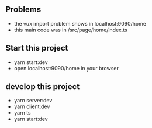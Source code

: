 ## Problems
- the vux import problem shows in localhost:9090/home
- this main code was in /src/page/home/index.ts

## Start this project

- yarn start:dev
- open localhost:9090/home in your browser

## develop this project 

- yarn server:dev
- yarn client:dev
- yarn ts
- yarn start:dev
